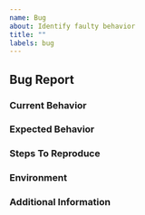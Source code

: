 ```yaml
---
name: Bug
about: Identify faulty behavior
title: ""
labels: bug
---
```


## Bug Report

<!-- Please search MODA's issues in case one already exists for this bug. -->

### Current Behavior

<!-- TODO -->

### Expected Behavior

<!-- TODO -->

### Steps To Reproduce

<!--
Example:

1. In this environment...
2. ... with this code...
3. ... run this command.
-->

### Environment

<!--
Example:

- Node: ... (node -v)
- Browser: ...
- OS: ...
- Language: TypeScript vX.Y.Z (tsc --version) / JavaScript / ...
-->

### Additional Information

<!-- Is there anything else that might help us tackle this bug (a public GitHub repo perhaps)? -->
